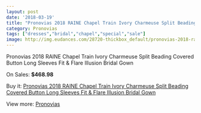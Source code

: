 ```yaml
---
layout: post
date: '2018-03-19'
title: "Pronovias 2018 RAINE Chapel Train Ivory Charmeuse Split Beading Covered Button Long Sleeves Fit & Flare Illusion Bridal Gown"
category: Pronovias
tags: ["dresses","bridal","chapel","special","sale"]
image: http://img.eudances.com/28720-thickbox_default/pronovias-2018-raine-chapel-train-ivory-charmeuse-split-beading-covered-button-long-sleeves-fit-flare-illusion-bridal-gown.jpg
---
```

Pronovias 2018 RAINE Chapel Train Ivory Charmeuse Split Beading Covered Button Long Sleeves Fit & Flare Illusion Bridal Gown

On Sales: **$468.98**
<a href="https://www.eudances.com/en/pronovias/9402-pronovias-2018-raine-chapel-train-ivory-charmeuse-split-beading-covered-button-long-sleeves-fit-flare-illusion-bridal-gown.html"><amp-img layout="responsive" width="600" height="600" src="//img.eudances.com/28720-thickbox_default/pronovias-2018-raine-chapel-train-ivory-charmeuse-split-beading-covered-button-long-sleeves-fit-flare-illusion-bridal-gown.jpg" alt="Pronovias 2018 RAINE Chapel Train Ivory Charmeuse Split Beading Covered Button Long Sleeves Fit & Flare Illusion Bridal Gown 0" /></a>
<a href="https://www.eudances.com/en/pronovias/9402-pronovias-2018-raine-chapel-train-ivory-charmeuse-split-beading-covered-button-long-sleeves-fit-flare-illusion-bridal-gown.html"><amp-img layout="responsive" width="600" height="600" src="//img.eudances.com/28724-thickbox_default/pronovias-2018-raine-chapel-train-ivory-charmeuse-split-beading-covered-button-long-sleeves-fit-flare-illusion-bridal-gown.jpg" alt="Pronovias 2018 RAINE Chapel Train Ivory Charmeuse Split Beading Covered Button Long Sleeves Fit & Flare Illusion Bridal Gown 1" /></a>
<a href="https://www.eudances.com/en/pronovias/9402-pronovias-2018-raine-chapel-train-ivory-charmeuse-split-beading-covered-button-long-sleeves-fit-flare-illusion-bridal-gown.html"><amp-img layout="responsive" width="600" height="600" src="//img.eudances.com/28723-thickbox_default/pronovias-2018-raine-chapel-train-ivory-charmeuse-split-beading-covered-button-long-sleeves-fit-flare-illusion-bridal-gown.jpg" alt="Pronovias 2018 RAINE Chapel Train Ivory Charmeuse Split Beading Covered Button Long Sleeves Fit & Flare Illusion Bridal Gown 2" /></a>
<a href="https://www.eudances.com/en/pronovias/9402-pronovias-2018-raine-chapel-train-ivory-charmeuse-split-beading-covered-button-long-sleeves-fit-flare-illusion-bridal-gown.html"><amp-img layout="responsive" width="600" height="600" src="//img.eudances.com/28722-thickbox_default/pronovias-2018-raine-chapel-train-ivory-charmeuse-split-beading-covered-button-long-sleeves-fit-flare-illusion-bridal-gown.jpg" alt="Pronovias 2018 RAINE Chapel Train Ivory Charmeuse Split Beading Covered Button Long Sleeves Fit & Flare Illusion Bridal Gown 3" /></a>
<a href="https://www.eudances.com/en/pronovias/9402-pronovias-2018-raine-chapel-train-ivory-charmeuse-split-beading-covered-button-long-sleeves-fit-flare-illusion-bridal-gown.html"><amp-img layout="responsive" width="600" height="600" src="//img.eudances.com/28721-thickbox_default/pronovias-2018-raine-chapel-train-ivory-charmeuse-split-beading-covered-button-long-sleeves-fit-flare-illusion-bridal-gown.jpg" alt="Pronovias 2018 RAINE Chapel Train Ivory Charmeuse Split Beading Covered Button Long Sleeves Fit & Flare Illusion Bridal Gown 4" /></a>

Buy it: [Pronovias 2018 RAINE Chapel Train Ivory Charmeuse Split Beading Covered Button Long Sleeves Fit & Flare Illusion Bridal Gown](https://www.eudances.com/en/pronovias/9402-pronovias-2018-raine-chapel-train-ivory-charmeuse-split-beading-covered-button-long-sleeves-fit-flare-illusion-bridal-gown.html "Pronovias 2018 RAINE Chapel Train Ivory Charmeuse Split Beading Covered Button Long Sleeves Fit & Flare Illusion Bridal Gown")

View more: [Pronovias](https://www.eudances.com/en/144-pronovias "Pronovias")